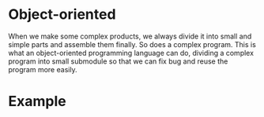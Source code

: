# Object-oriented

When we make some complex products, we always divide it into small and simple parts and assemble them finally. So does a complex program. This is what an object-oriented programming language can do, dividing a complex program into small submodule so that we can fix bug and reuse the program more easily.

# Example

